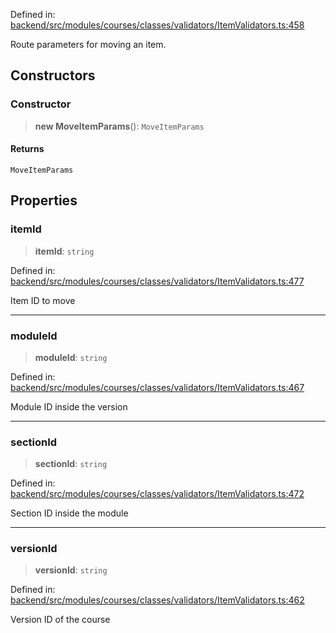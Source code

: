 Defined in: [backend/src/modules/courses/classes/validators/ItemValidators.ts:458](https://github.com/continuousactivelearning/vibe/blob/9a2d9d7201b944582c5d0ed5f0f7a4de13abde0f/backend/src/modules/courses/classes/validators/ItemValidators.ts#L458)

Route parameters for moving an item.

## Constructors

### Constructor

> **new MoveItemParams**(): `MoveItemParams`

#### Returns

`MoveItemParams`

## Properties

### itemId

> **itemId**: `string`

Defined in: [backend/src/modules/courses/classes/validators/ItemValidators.ts:477](https://github.com/continuousactivelearning/vibe/blob/9a2d9d7201b944582c5d0ed5f0f7a4de13abde0f/backend/src/modules/courses/classes/validators/ItemValidators.ts#L477)

Item ID to move

---

### moduleId

> **moduleId**: `string`

Defined in: [backend/src/modules/courses/classes/validators/ItemValidators.ts:467](https://github.com/continuousactivelearning/vibe/blob/9a2d9d7201b944582c5d0ed5f0f7a4de13abde0f/backend/src/modules/courses/classes/validators/ItemValidators.ts#L467)

Module ID inside the version

---

### sectionId

> **sectionId**: `string`

Defined in: [backend/src/modules/courses/classes/validators/ItemValidators.ts:472](https://github.com/continuousactivelearning/vibe/blob/9a2d9d7201b944582c5d0ed5f0f7a4de13abde0f/backend/src/modules/courses/classes/validators/ItemValidators.ts#L472)

Section ID inside the module

---

### versionId

> **versionId**: `string`

Defined in: [backend/src/modules/courses/classes/validators/ItemValidators.ts:462](https://github.com/continuousactivelearning/vibe/blob/9a2d9d7201b944582c5d0ed5f0f7a4de13abde0f/backend/src/modules/courses/classes/validators/ItemValidators.ts#L462)

Version ID of the course
